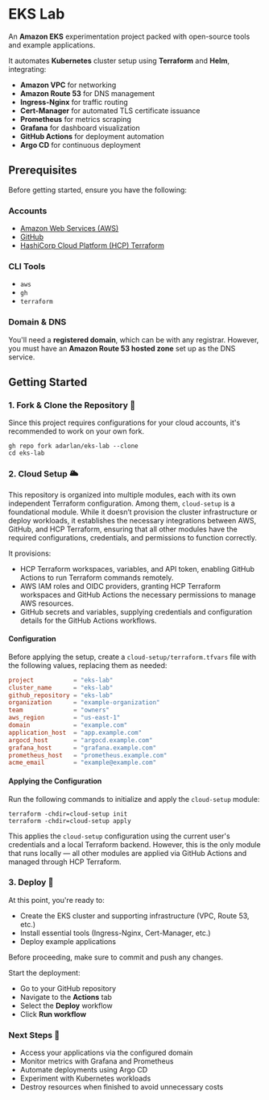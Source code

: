 # EKS Lab

An __Amazon EKS__ experimentation project packed with open-source tools and example applications.

It automates __Kubernetes__ cluster setup using __Terraform__ and __Helm__, integrating:

- __Amazon VPC__ for networking
- __Amazon Route 53__ for DNS management
- __Ingress-Nginx__ for traffic routing
- __Cert-Manager__ for automated TLS certificate issuance
- __Prometheus__ for metrics scraping
- __Grafana__ for dashboard visualization
- __GitHub Actions__ for deployment automation
- __Argo CD__ for continuous deployment

## Prerequisites

Before getting started, ensure you have the following:

### Accounts

- [Amazon Web Services (AWS)](https://aws.amazon.com/)
- [GitHub](https://github.com/)
- [HashiCorp Cloud Platform (HCP) Terraform](https://app.terraform.io/)

### CLI Tools

- `aws`
- `gh`
- `terraform`

### Domain & DNS

You'll need a __registered domain__, which can be with any registrar. However, you must have an __Amazon Route 53 hosted zone__ set up as the DNS service.

## Getting Started

### 1. Fork & Clone the Repository 📁

Since this project requires configurations for your cloud accounts, it's recommended to work on your own fork.

```shell
gh repo fork adarlan/eks-lab --clone
cd eks-lab
```

### 2. Cloud Setup 🌥️

This repository is organized into multiple modules, each with its own independent Terraform configuration. Among them, `cloud-setup` is a foundational module. While it doesn’t provision the cluster infrastructure or deploy workloads, it establishes the necessary integrations between AWS, GitHub, and HCP Terraform, ensuring that all other modules have the required configurations, credentials, and permissions to function correctly.

It provisions:

- HCP Terraform workspaces, variables, and API token, enabling GitHub Actions to run Terraform commands remotely.
- AWS IAM roles and OIDC providers, granting HCP Terraform workspaces and GitHub Actions the necessary permissions to manage AWS resources.
- GitHub secrets and variables, supplying credentials and configuration details for the GitHub Actions workflows.

#### Configuration

Before applying the setup, create a `cloud-setup/terraform.tfvars` file with the following values, replacing them as needed:

```conf
project           = "eks-lab"
cluster_name      = "eks-lab"
github_repository = "eks-lab"
organization      = "example-organization"
team              = "owners"
aws_region        = "us-east-1"
domain            = "example.com"
application_host  = "app.example.com"
argocd_host       = "argocd.example.com"
grafana_host      = "grafana.example.com"
prometheus_host   = "prometheus.example.com"
acme_email        = "example@example.com"
```

#### Applying the Configuration

Run the following commands to initialize and apply the `cloud-setup` module:

```shell
terraform -chdir=cloud-setup init
terraform -chdir=cloud-setup apply
```

This applies the `cloud-setup` configuration using the current user's credentials and a local Terraform backend. However, this is the only module that runs locally — all other modules are applied via GitHub Actions and managed through HCP Terraform.

### 3. Deploy 🚀

At this point, you're ready to:

- Create the EKS cluster and supporting infrastructure (VPC, Route 53, etc.)
- Install essential tools (Ingress-Nginx, Cert-Manager, etc.)
- Deploy example applications

Before proceeding, make sure to commit and push any changes.

Start the deployment:

- Go to your GitHub repository
- Navigate to the __Actions__ tab
- Select the __Deploy__ workflow
- Click __Run workflow__

### Next Steps 🎯

- Access your applications via the configured domain
- Monitor metrics with Grafana and Prometheus
- Automate deployments using Argo CD
- Experiment with Kubernetes workloads
- Destroy resources when finished to avoid unnecessary costs
